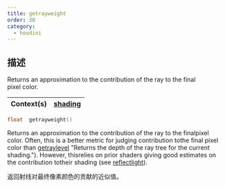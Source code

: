 ```yaml
---
title: getrayweight
order: 30
category:
  - houdini
---
```

    
## 描述

Returns an approximation to the contribution of the ray to the final  
pixel color.

| Context(s) | [shading](../contexts/shading.html) |
| ---------- | ----------------------------------- |

```c
float  getrayweight()
```

Returns an approximation to the contribution of the ray to the finalpixel
color. Often, this is a better metric for judging contribution tothe final
pixel color than [getraylevel](getraylevel.html) "Returns the depth of the ray
tree for the current shading."). However, thisrelies on prior shaders giving
good estimates on the contribution totheir shading (see
[reflectlight](reflectlight.html "Computes the amount of reflected light which
hits the surface.")).

返回射线对最终像素颜色的贡献的近似值。
